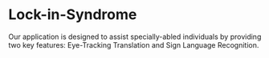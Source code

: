 # Lock-in-Syndrome
Our application is designed to assist specially-abled individuals by providing two key features: Eye-Tracking Translation and Sign Language Recognition. 
